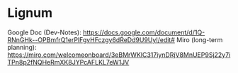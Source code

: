 # Lignum

Google Doc (Dev-Notes):           https://docs.google.com/document/d/1Q-RNnGHk--OPBmfrQ1erPlFgvHFczgy6dReDd9U9UyI/edit#
Miro (long-term planning):        https://miro.com/welcomeonboard/3eBMrWKlC317iynDRjV8MnUEP9Sj22y7iTPn8p2fNQHeRmXK8JYPcAFLKL7eW1JV
